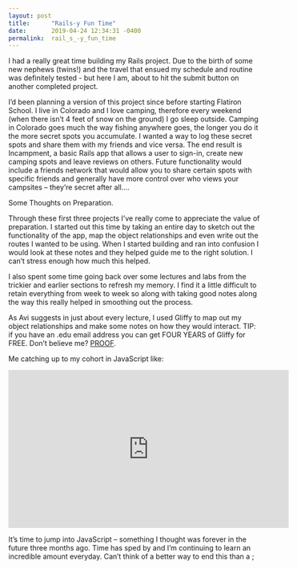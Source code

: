 ```yaml
---
layout: post
title:      "Rails-y Fun Time"
date:       2019-04-24 12:34:31 -0400
permalink:  rail_s_-y_fun_time
---
```



I had a really great time building my Rails project. Due to the birth of some new nephews (twins!) and the travel that ensued my schedule and routine was definitely tested -  but here I am, about to hit the submit button on another completed project.  

I’d been planning a version of this project since before starting Flatiron School. I live in Colorado and I love camping, therefore every weekend (when there isn’t 4 feet of snow on the ground) I go sleep outside. Camping in Colorado goes much the way fishing anywhere goes, the longer you do it the more secret spots you accumulate. I wanted a way to log these secret spots and share them with my friends and vice versa. The end result is Incampment, a basic Rails app that allows a user to sign-in, create new camping spots and leave reviews on others. Future functionality would include a friends network that would allow you to share certain spots with specific friends and generally have more control over who views your campsites – they’re secret after all….

Some Thoughts on Preparation. 

Through these first three projects I’ve really come to appreciate the value of preparation. I started out this time by taking an entire day to sketch out the functionality of the app, map the object relationships and even write out the routes I wanted to be using. When I started building and ran into confusion I would look at these notes and they helped guide me to the right solution. I can’t stress enough how much this helped. 

I also spent some time going back over some lectures and labs from the trickier and earlier sections to refresh my memory. I find it a little difficult to retain everything from week to week so along with taking good notes along the way this really helped in smoothing out the process.

As Avi suggests in just about every lecture, I used Gliffy to map out my object relationships and make some notes on how they would interact. TIP: if you have an .edu email address you can get FOUR YEARS of Gliffy for FREE. Don’t believe me? [PROOF](https://support.gliffy.com/hc/en-us/articles/217895678-Is-Gliffy-free-for-students-or-non-profit-organizations-).

Me catching up to my cohort in JavaScript like:

<iframe width="560" height="315" src="https://www.youtube.com/embed/A1kFkmEMLrY" frameborder="0" allow="accelerometer; autoplay; encrypted-media; gyroscope; picture-in-picture" allowfullscreen></iframe>

It’s time to jump into JavaScript – something I thought was forever in the future three months ago. Time has sped by and I’m continuing to learn an incredible amount everyday. Can’t think of a better way to end this than a ;

